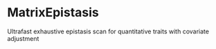 # MatrixEpistasis
Ultrafast exhaustive epistasis scan for quantitative traits with covariate adjustment

